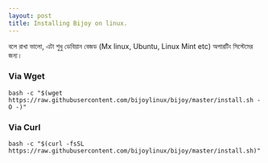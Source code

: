 ```yaml
---
layout: post
title: Installing Bijoy on linux.
---
```


বলে রাখা ভালো, এটা শুধু ডেবিয়ান বেজড (Mx linux, Ubuntu, Linux Mint etc) অপারটিং সিস্টেমের জন্য।
### Via Wget

```shell
bash -c "$(wget https://raw.githubusercontent.com/bijoylinux/bijoy/master/install.sh -O -)"
```

### Via Curl

```shell
bash -c "$(curl -fsSL https://raw.githubusercontent.com/bijoylinux/bijoy/master/install.sh)"
```
